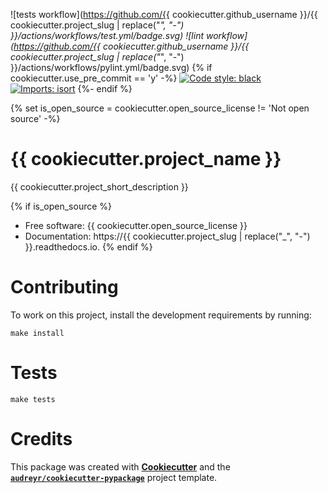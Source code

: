![tests workflow](https://github.com/{{ cookiecutter.github_username }}/{{ cookiecutter.project_slug | replace("_", "-") }}/actions/workflows/test.yml/badge.svg)
![lint workflow](https://github.com/{{ cookiecutter.github_username }}/{{ cookiecutter.project_slug | replace("_", "-") }}/actions/workflows/pylint.yml/badge.svg)
{% if cookiecutter.use_pre_commit == 'y' -%}
[![Code style: black](https://img.shields.io/badge/code%20style-black-000000.svg)](https://github.com/python/black)
[![Imports: isort](https://img.shields.io/badge/%20imports-isort-%231674b1?style=flat&labelColor=ef8336)](https://pycqa.github.io/isort/)
{%- endif %}

{% set is_open_source = cookiecutter.open_source_license != 'Not open source' -%}
# {{ cookiecutter.project_name }}

{{ cookiecutter.project_short_description }}

{% if is_open_source %}
* Free software: {{ cookiecutter.open_source_license }}
* Documentation: https://{{ cookiecutter.project_slug | replace("_", "-") }}.readthedocs.io.
{% endif %}


# Contributing

To work on this project, install the development requirements by running:
```
make install
```

# Tests

```
make tests
```

# Credits

This package was created with **[Cookiecutter](https://github.com/audreyr/cookiecutter)** and the **[`audreyr/cookiecutter-pypackage`](https://github.com/audreyr/cookiecutter-pypackage)** project template.
